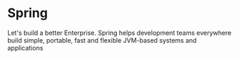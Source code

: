 # Spring
Let's build a better Enterprise. Spring helps development teams everywhere build simple, portable,  fast and flexible JVM-based systems and applications
